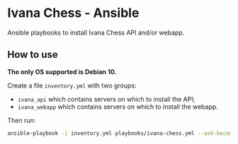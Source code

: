 # Ivana Chess - Ansible

Ansible playbooks to install Ivana Chess API and/or webapp.

## How to use

**The only OS supported is Debian 10.**

Create a file `inventory.yml` with two groups:

- `ivana_api` which contains servers on which to install the API;
- `ivana_webapp` which contains servers on which to install the webapp.

Then run:

```bash
ansible-playbook -i inventory.yml playbooks/ivana-chess.yml --ask-become-pass
```

